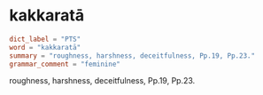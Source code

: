 # kakkaratā

``` toml
dict_label = "PTS"
word = "kakkaratā"
summary = "roughness, harshness, deceitfulness, Pp.19, Pp.23."
grammar_comment = "feminine"
```

roughness, harshness, deceitfulness, Pp.19, Pp.23.

